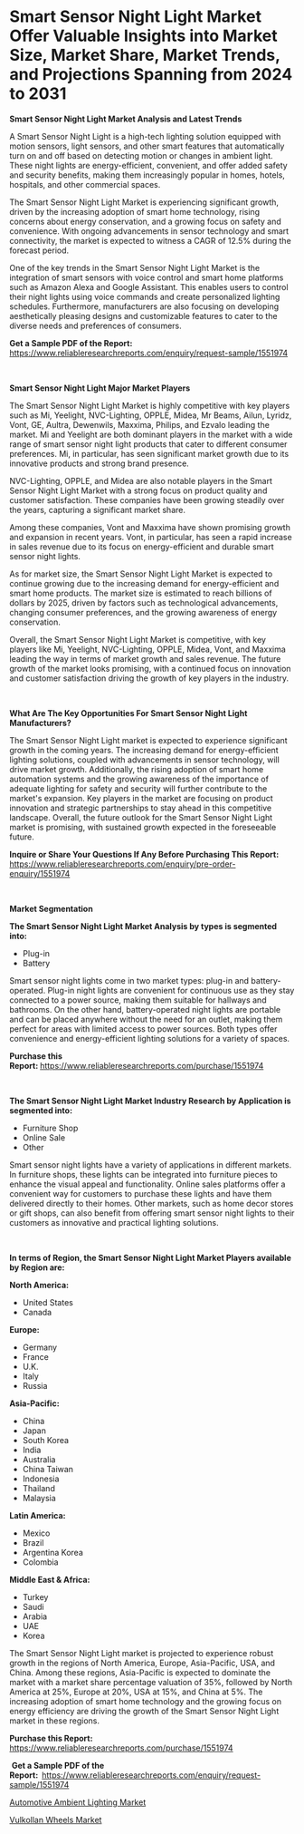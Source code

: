 <p><h1>Smart Sensor Night Light Market Offer Valuable Insights into Market Size, Market Share, Market Trends, and Projections Spanning from 2024 to 2031</h1></p><p><strong>Smart Sensor Night Light Market Analysis and Latest Trends</strong></p>
<p><p>A Smart Sensor Night Light is a high-tech lighting solution equipped with motion sensors, light sensors, and other smart features that automatically turn on and off based on detecting motion or changes in ambient light. These night lights are energy-efficient, convenient, and offer added safety and security benefits, making them increasingly popular in homes, hotels, hospitals, and other commercial spaces.</p><p>The Smart Sensor Night Light Market is experiencing significant growth, driven by the increasing adoption of smart home technology, rising concerns about energy conservation, and a growing focus on safety and convenience. With ongoing advancements in sensor technology and smart connectivity, the market is expected to witness a CAGR of 12.5% during the forecast period.</p><p>One of the key trends in the Smart Sensor Night Light Market is the integration of smart sensors with voice control and smart home platforms such as Amazon Alexa and Google Assistant. This enables users to control their night lights using voice commands and create personalized lighting schedules. Furthermore, manufacturers are also focusing on developing aesthetically pleasing designs and customizable features to cater to the diverse needs and preferences of consumers.</p></p>
<p><strong>Get a Sample PDF of the Report:&nbsp;</strong> <a href="https://www.reliableresearchreports.com/enquiry/request-sample/1551974">https://www.reliableresearchreports.com/enquiry/request-sample/1551974</a></p>
<p>&nbsp;</p>
<p><strong>Smart Sensor Night Light Major Market Players</strong></p>
<p><p>The Smart Sensor Night Light Market is highly competitive with key players such as Mi, Yeelight, NVC-Lighting, OPPLE, Midea, Mr Beams, Ailun, Lyridz, Vont, GE, Aultra, Dewenwils, Maxxima, Philips, and Ezvalo leading the market. Mi and Yeelight are both dominant players in the market with a wide range of smart sensor night light products that cater to different consumer preferences. Mi, in particular, has seen significant market growth due to its innovative products and strong brand presence.</p><p>NVC-Lighting, OPPLE, and Midea are also notable players in the Smart Sensor Night Light Market with a strong focus on product quality and customer satisfaction. These companies have been growing steadily over the years, capturing a significant market share.</p><p>Among these companies, Vont and Maxxima have shown promising growth and expansion in recent years. Vont, in particular, has seen a rapid increase in sales revenue due to its focus on energy-efficient and durable smart sensor night lights.</p><p>As for market size, the Smart Sensor Night Light Market is expected to continue growing due to the increasing demand for energy-efficient and smart home products. The market size is estimated to reach billions of dollars by 2025, driven by factors such as technological advancements, changing consumer preferences, and the growing awareness of energy conservation.</p><p>Overall, the Smart Sensor Night Light Market is competitive, with key players like Mi, Yeelight, NVC-Lighting, OPPLE, Midea, Vont, and Maxxima leading the way in terms of market growth and sales revenue. The future growth of the market looks promising, with a continued focus on innovation and customer satisfaction driving the growth of key players in the industry.</p></p>
<p>&nbsp;</p>
<p><strong>What Are The Key Opportunities For Smart Sensor Night Light Manufacturers?</strong></p>
<p><p>The Smart Sensor Night Light market is expected to experience significant growth in the coming years. The increasing demand for energy-efficient lighting solutions, coupled with advancements in sensor technology, will drive market growth. Additionally, the rising adoption of smart home automation systems and the growing awareness of the importance of adequate lighting for safety and security will further contribute to the market's expansion. Key players in the market are focusing on product innovation and strategic partnerships to stay ahead in this competitive landscape. Overall, the future outlook for the Smart Sensor Night Light market is promising, with sustained growth expected in the foreseeable future.</p></p>
<p><strong>Inquire or Share Your Questions If Any Before Purchasing This Report:</strong> <a href="https://www.reliableresearchreports.com/enquiry/pre-order-enquiry/1551974">https://www.reliableresearchreports.com/enquiry/pre-order-enquiry/1551974</a></p>
<p>&nbsp;</p>
<p><strong>Market Segmentation</strong></p>
<p><strong>The Smart Sensor Night Light Market Analysis by types is segmented into:</strong></p>
<p><ul><li>Plug-in</li><li>Battery</li></ul></p>
<p><p>Smart sensor night lights come in two market types: plug-in and battery-operated. Plug-in night lights are convenient for continuous use as they stay connected to a power source, making them suitable for hallways and bathrooms. On the other hand, battery-operated night lights are portable and can be placed anywhere without the need for an outlet, making them perfect for areas with limited access to power sources. Both types offer convenience and energy-efficient lighting solutions for a variety of spaces.</p></p>
<p><strong>Purchase this Report:&nbsp;</strong><a href="https://www.reliableresearchreports.com/purchase/1551974">https://www.reliableresearchreports.com/purchase/1551974</a></p>
<p>&nbsp;</p>
<p><strong>The Smart Sensor Night Light Market Industry Research by Application is segmented into:</strong></p>
<p><ul><li>Furniture Shop</li><li>Online Sale</li><li>Other</li></ul></p>
<p><p>Smart sensor night lights have a variety of applications in different markets. In furniture shops, these lights can be integrated into furniture pieces to enhance the visual appeal and functionality. Online sales platforms offer a convenient way for customers to purchase these lights and have them delivered directly to their homes. Other markets, such as home decor stores or gift shops, can also benefit from offering smart sensor night lights to their customers as innovative and practical lighting solutions.</p></p>
<p>&nbsp;</p>
<p><strong>In terms of Region, the Smart Sensor Night Light Market Players available by Region are:</strong></p>
<p>
    <p> <strong> North America: </strong>
        <ul>
            <li>United States</li>
            <li>Canada</li>
        </ul>
        </p> 
    <p> <strong> Europe: </strong>
        <ul>
            <li>Germany</li>
            <li>France</li>
            <li>U.K.</li>
            <li>Italy</li>
            <li>Russia</li>
        </ul>
        </p> 
    <p> <strong> Asia-Pacific: </strong>
        <ul>
            <li>China</li>
            <li>Japan</li>
            <li>South Korea</li>
            <li>India</li>
            <li>Australia</li>
            <li>China Taiwan</li>
            <li>Indonesia</li>
            <li>Thailand</li>
            <li>Malaysia</li>
        </ul>
        </p> 
    <p> <strong> Latin America: </strong>
        <ul>
            <li>Mexico</li>
            <li>Brazil</li>
            <li>Argentina Korea</li>
            <li>Colombia</li>
        </ul>
        </p> 
    <p> <strong> Middle East & Africa: </strong>
        <ul>
            <li>Turkey</li>
            <li>Saudi</li>
            <li>Arabia</li>
            <li>UAE</li>
            <li>Korea</li>
        </ul>
    </p>
    </p>
<p><p>The Smart Sensor Night Light market is projected to experience robust growth in the regions of North America, Europe, Asia-Pacific, USA, and China. Among these regions, Asia-Pacific is expected to dominate the market with a market share percentage valuation of 35%, followed by North America at 25%, Europe at 20%, USA at 15%, and China at 5%. The increasing adoption of smart home technology and the growing focus on energy efficiency are driving the growth of the Smart Sensor Night Light market in these regions.</p></p>
<p><strong>Purchase this Report: </strong><a href="https://www.reliableresearchreports.com/purchase/1551974">https://www.reliableresearchreports.com/purchase/1551974</a></p>
<p>&nbsp;<strong>Get a Sample PDF of the Report:&nbsp;&nbsp;</strong><a href="https://www.reliableresearchreports.com/enquiry/request-sample/1551974">https://www.reliableresearchreports.com/enquiry/request-sample/1551974</a></p>
<p><strong></strong></p>
<p><p><a href="https://crocus-run-b5a.notion.site/Automotive-Ambient-Lighting-Market-Size-Global-Industry-Overview-Market-Segmentation-and-Forecast--78f7d54fcecb40b1a9a085ce7eea1176">Automotive Ambient Lighting Market</a></p><p><a href="https://metal-farmhouse-e95.notion.site/Vulkollan-Wheels-Market-Size-Growing-and-Forecasted-for-period-from-2024-2031-and-provides-complet-8f6befa4329845f3b91067ed3d84c58c">Vulkollan Wheels Market</a></p></p>